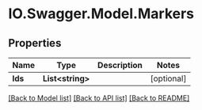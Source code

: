 # IO.Swagger.Model.Markers
## Properties

Name | Type | Description | Notes
------------ | ------------- | ------------- | -------------
**Ids** | **List&lt;string&gt;** |  | [optional] 

[[Back to Model list]](../README.md#documentation-for-models) [[Back to API list]](../README.md#documentation-for-api-endpoints) [[Back to README]](../README.md)

